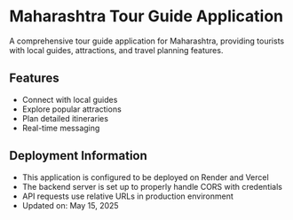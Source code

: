 # Maharashtra Tour Guide Application

A comprehensive tour guide application for Maharashtra, providing tourists with local guides, attractions, and travel planning features.

## Features
- Connect with local guides
- Explore popular attractions
- Plan detailed itineraries
- Real-time messaging

## Deployment Information
- This application is configured to be deployed on Render and Vercel
- The backend server is set up to properly handle CORS with credentials
- API requests use relative URLs in production environment
- Updated on: May 15, 2025 
